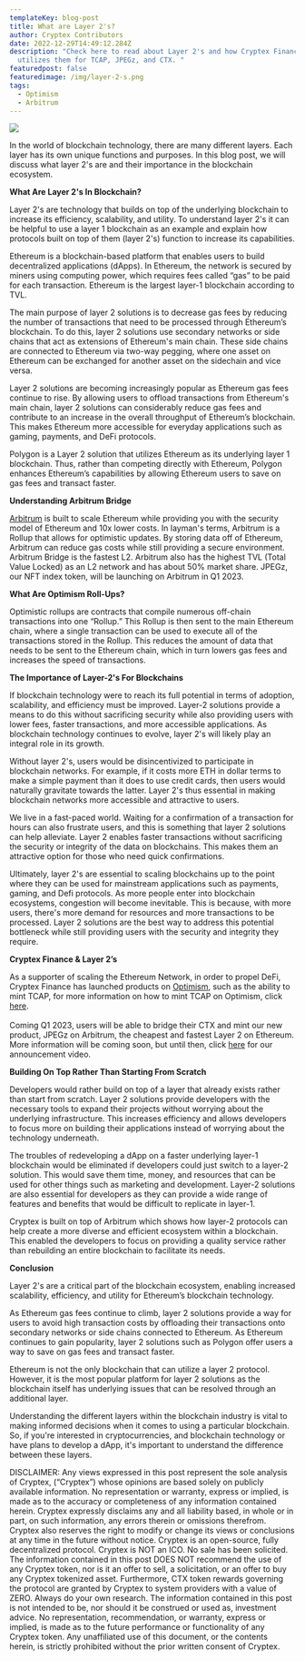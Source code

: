 ```yaml
---
templateKey: blog-post
title: What are Layer 2's?
author: Cryptex Contributors
date: 2022-12-29T14:49:12.284Z
description: "Check here to read about Layer 2's and how Cryptex Finance
  utilizes them for TCAP, JPEGz, and CTX. "
featuredpost: false
featuredimage: /img/layer-2-s.png
tags:
  - Optimism
  - Arbitrum
---
```

![](/img/layer-2-s.png)

In the world of blockchain technology, there are many different layers. Each layer has its own unique functions and purposes. In this blog post, we will discuss what layer 2's are and their importance in the blockchain ecosystem.

**What Are Layer 2's In Blockchain?**

Layer 2's are technology that builds on top of the underlying blockchain to increase its efficiency, scalability, and utility. To understand layer 2's it can be helpful to use a layer 1 blockchain as an example and explain how protocols built on top of them (layer 2's) function to increase its capabilities.

Ethereum is a blockchain-based platform that enables users to build decentralized applications (dApps). In Ethereum, the network is secured by miners using computing power, which requires fees called “gas” to be paid for each transaction. Ethereum is the largest layer-1 blockchain according to TVL.

The main purpose of layer 2 solutions is to decrease gas fees by reducing the number of transactions that need to be processed through Ethereum’s blockchain. To do this, layer 2 solutions use secondary networks or side chains that act as extensions of Ethereum's main chain. These side chains are connected to Ethereum via two-way pegging, where one asset on Ethereum can be exchanged for another asset on the sidechain and vice versa.

Layer 2 solutions are becoming increasingly popular as Ethereum gas fees continue to rise. By allowing users to offload transactions from Ethereum's main chain, layer 2 solutions can considerably reduce gas fees and contribute to an increase in the overall throughput of Ethereum’s blockchain. This makes Ethereum more accessible for everyday applications such as gaming, payments, and DeFi protocols.

Polygon is a Layer 2 solution that utilizes Ethereum as its underlying layer 1 blockchain. Thus, rather than competing directly with Ethereum, Polygon enhances Ethereum’s capabilities by allowing Ethereum users to save on gas fees and transact faster.

**Understanding Arbitrum Bridge**

[Arbitrum](https://arbitrum.io/) is built to scale Ethereum while providing you with the security model of Ethereum and 10x lower costs. In layman's terms, Arbitrum is a Rollup that allows for optimistic updates. By storing data off of Ethereum, Arbitrum can reduce gas costs while still providing a secure environment. Arbitrum Bridge is the fastest L2. Arbitrum also has the highest TVL (Total Value Locked) as an L2 network and has about 50% market share. JPEGz, our NFT index token, will be launching on Arbitrum in Q1 2023. 

**What Are Optimism Roll-Ups?**

Optimistic rollups are contracts that compile numerous off-chain transactions into one “Rollup.” This Rollup is then sent to the main Ethereum chain, where a single transaction can be used to execute all of the transactions stored in the Rollup. This reduces the amount of data that needs to be sent to the Ethereum chain, which in turn lowers gas fees and increases the speed of transactions.

**The Importance of Layer-2's For Blockchains**

If blockchain technology were to reach its full potential in terms of adoption, scalability, and efficiency must be improved. Layer-2 solutions provide a means to do this without sacrificing security while also providing users with lower fees, faster transactions, and more accessible applications. As blockchain technology continues to evolve, layer 2's will likely play an integral role in its growth.

Without layer 2's, users would be disincentivized to participate in blockchain networks. For example, if it costs more ETH in dollar terms to make a simple payment than it does to use credit cards, then users would naturally gravitate towards the latter. Layer 2's thus essential in making blockchain networks more accessible and attractive to users.

We live in a fast-paced world. Waiting for a confirmation of a transaction for hours can also frustrate users, and this is something that layer 2 solutions can help alleviate. Layer 2 enables faster transactions without sacrificing the security or integrity of the data on blockchains. This makes them an attractive option for those who need quick confirmations.

Ultimately, layer 2's are essential to scaling blockchains up to the point where they can be used for mainstream applications such as payments, gaming, and Defi protocols. As more people enter into blockchain ecosystems, congestion will become inevitable. This is because, with more users, there's more demand for resources and more transactions to be processed. Layer 2 solutions are the best way to address this potential bottleneck while still providing users with the security and integrity they require.

**Cryptex Finance & Layer 2’s**

As a supporter of scaling the Ethereum Network, in order to propel DeFi, Cryptex Finance has launched products on [Optimism](https://www.optimism.io/), such as the ability to mint TCAP, for more information on how to mint TCAP on Optimism, click [here](https://cryptex.finance/blog/2022-02-12-tcap-is-on-optimism/).\
\
Coming Q1 2023, users will be able to bridge their CTX and mint our new product, JPEGz on Arbitrum, the cheapest and fastest Layer 2 on Ethereum. More information will be coming soon, but until then, click [here](https://twitter.com/CryptexFinance/status/1593662890434650113?s=20&t=wRvNZsWyApgy3Jt-LsgPpw) for our announcement video. 

**Building On Top Rather Than Starting From Scratch**

Developers would rather build on top of a layer that already exists rather than start from scratch. Layer 2 solutions provide developers with the necessary tools to expand their projects without worrying about the underlying infrastructure. This increases efficiency and allows developers to focus more on building their applications instead of worrying about the technology underneath.

The troubles of redeveloping a dApp on a faster underlying layer-1 blockchain would be eliminated if developers could just switch to a layer-2 solution. This would save them time, money, and resources that can be used for other things such as marketing and development. Layer-2 solutions are also essential for developers as they can provide a wide range of features and benefits that would be difficult to replicate in layer-1.

Cryptex is built on top of Arbitrum which shows how layer-2 protocols can help create a more diverse and efficient ecosystem within a blockchain. This enabled the developers to focus on providing a quality service rather than rebuilding an entire blockchain to facilitate its needs.

**Conclusion**

Layer 2's are a critical part of the blockchain ecosystem, enabling increased scalability, efficiency, and utility for Ethereum’s blockchain technology. 

As Ethereum gas fees continue to climb, layer 2 solutions provide a way for users to avoid high transaction costs by offloading their transactions onto secondary networks or side chains connected to Ethereum. As Ethereum continues to gain popularity, layer 2 solutions such as Polygon offer users a way to save on gas fees and transact faster.

Ethereum is not the only blockchain that can utilize a layer 2 protocol. However, it is the most popular platform for layer 2 solutions as the blockchain itself has underlying issues that can be resolved through an additional layer.

Understanding the different layers within the blockchain industry is vital to making informed decisions when it comes to using a particular blockchain. So, if you're interested in cryptocurrencies, and blockchain technology or have plans to develop a dApp, it's important to understand the difference between these layers.













DISCLAIMER: Any views expressed in this post represent the sole analysis of Cryptex, (“Cryptex”) whose opinions are based solely on publicly available information. No representation or warranty, express or implied, is made as to the accuracy or completeness of any information contained herein. Cryptex expressly disclaims any and all liability based, in whole or in part, on such information, any errors therein or omissions therefrom. Cryptex also reserves the right to modify or change its views or conclusions at any time in the future without notice. Cryptex is an open-source, fully decentralized protocol. Cryptex is NOT an ICO. No sale has been solicited. The information contained in this post DOES NOT recommend the use of any Cryptex token, nor is it an offer to sell, a solicitation, or an offer to buy any Cryptex tokenized asset. Furthermore, CTX token rewards governing the protocol are granted by Cryptex to system providers with a value of ZERO. Always do your own research. The information contained in this post is not intended to be, nor should it be construed or used as, investment advice. No representation, recommendation, or warranty, express or implied, is made as to the future performance or functionality of any Cryptex token. Any unaffiliated use of this document, or the contents herein, is strictly prohibited without the prior written consent of Cryptex.